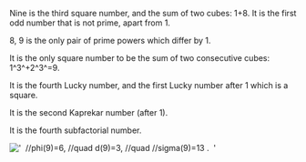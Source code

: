 Nine is the third square number, and the sum of two cubes: 1+8. It is
the first odd number that is not prime, apart from 1.

8, 9 is the only pair of prime powers which differ by 1.

It is the only square number to be the sum of two consecutive cubes:
1^3^+2^3^=9.

It is the fourth Lucky number, and the first Lucky number after 1 which
is a square.

It is the second Kaprekar number (after 1).

It is the fourth subfactorial number.

!['  //phi(9)=6, //quad d(9)=3, //quad //sigma(9)=13 .  '](../dictionary/equation_images/596.1..png)
